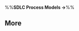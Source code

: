 <link rel="stylesheet" href="{{baseUrl}}/css/textbook.css">

<div class="website-content">

%%**SDLC Process Models &rarr;**%%

## More

<div id="main">

<include src="cmmi/embed.md" />

</div>

</div>
